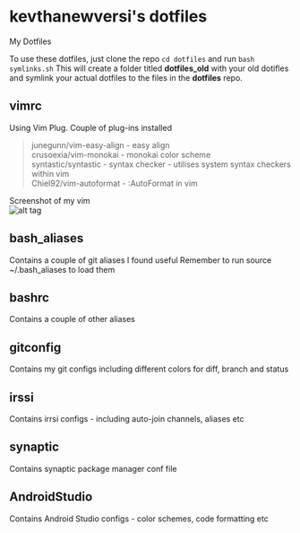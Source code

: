 # kevthanewversi's dotfiles
My Dotfiles

To use these dotfiles, just clone the repo `cd dotfiles` and run `bash symlinks.sh`
This will create a folder titled **dotfiles_old** with your old dotifles and symlink your actual dotfiles to
the files in the **dotfiles** repo.

## vimrc
Using Vim Plug. Couple of plug-ins installed
>junegunn/vim-easy-align - easy align </br>
>crusoexia/vim-monokai - monokai color scheme  </br>
>syntastic/syntastic - syntax checker - utilises system syntax checkers within vim  </br>
>Chiel92/vim-autoformat - :AutoFormat in vim  </br>

Screenshot of my vim </br>
![alt tag](https://pasteboard.co/H6wgvDn.png)


## bash_aliases
Contains a couple of git aliases I found useful
Remember to run source ~/.bash_aliases to load them

## bashrc
Contains a couple of other aliases

## gitconfig 
Contains my git configs including different colors for diff, branch and status

## irssi
Contains irrsi configs - including auto-join channels, aliases etc

## synaptic
Contains synaptic package manager conf file

## AndroidStudio
Contains Android Studio configs -  color schemes, code formatting etc
